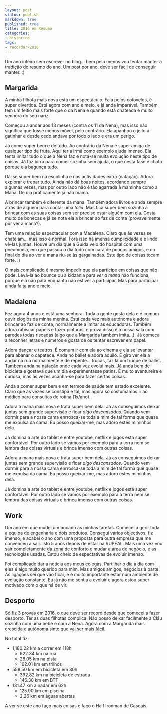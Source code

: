 ```yaml
---
layout: post
status: publish
markdown: true
published: true
title: 2016 em Resumo
categories:
- historico
tags:
- recordar-2016
---
```


Um ano inteiro sem escrever no blog... bem pelo menos vou tentar manter a tradição do
resumo do ano. Um post por ano, deve ser fácil de conseguir manter. :)

## Margarida

A minha filhota mais nova está um espectáculo. Fala pelos cotovelos, é super
divertida. Está agora com ano e meio, e já anda imparável. Também tem um feitio
mais forte que o da Nena e quando está chateada é muito senhora do seu nariz.

Começou a andar aos 13 meses (contra os 11 da Nena), mas isso não significa que fosse
menos móvel, pelo contrário. Ela apanhou o jeito a gatinhar e desde cedo andava
por todo o lado e era um perigo.

Já come super bem e de tudo. Ao contrário da Nena é super amiga de qualquer
tipo de fruta. Aqui ter a irmã como exemplo ajuda imenso. Ela tenta imitar
tudo o que a Nena faz e nota-se muita evolução neste tipo de coisas. Já faz
birra para comer sozinha sem ajuda, o que nesta fase é chato porque ela bagunça
tudo.

Dá-se super bem na escolinha e nas actividades extra (natação). Adora explorar
e trepar tudo. Ainda não dá boas noites, acordando sempre algumas vezes, mas
por outro lado não é tão agarrada à maminha como a Mana. De dia praticamente já
não mama.

A brincar também é diferente da mana. Também adora livros e anda sempre atrás
de alguém para contar uma *tólia*. Mas fica super bem sozinha a brincar com as
suas coisas sem ser preciso estar alguém com ela. Gosta muito de bonecas e já
se nota ela a brincar ao faz de conta (provavelmente por ver a mana?).

Tem uma relação espectacular com a Madalena. Claro que às vezes se chateiam...
mas isso é normal. Fora isso há imensa cumplicidade e é lindo vê-las juntas. Houve
um dia que a Guida veio do hospital com uma pneumonia, em que passou o dia todo
com cara de poucos amigos, e no final do dia ao ver a mana riu-se às gargalhadas.
Este tipo de coisas tocam forte. :)

O mais complicado é mesmo impedir que ela participe em coisas que não pode. Levá-la
ao bounce ou à kidzania para *ver a mana* não funciona, porque ela não pára enquanto
não estiver a participar. Mas para participar ainda falta ano e meio.

## Madalena

Fez agora 4 anos e está uma senhora. Toda a gente gosta dela e é comum ouvir
elogios da minha menina. Está cada vez mais autónoma e adora brincar ao faz de conta,
normalmente a imitar as educadoras. Também adora rabiscar papeis e fazer pinturas,
e prova disso é a nossa sala com paredes todas riscadas (algo que a Margarida também
imita...). Já começa a reconher letras e números e gosta de os tentar escrever em
papel.

Adora dançar e teatros. É comum ir com ela ao cinema e ela se levantar para abanar
o capatece. Anda no ballet e adora aquilo. É giro ver ela a andar na rua normalmente
e de repente... trucas, faz lá um truque de ballet. Também anda na natação onde
cada vez evolui mais. Já anda bem de bicicleta e gostava que um dia experimentasse
patins. É muito aventureira e curiosa, mas às vezes acanha-se para fazer certas coisas.

Anda a comer super bem e em termos de saúde tem estado excelente. Claro que às
vezes se constipa e tal, mas agora só costumamos ir ao médico para consultas
de rotina (1x/ano).

Adora a mana mais nova e trata super bem dela. Já as conseguimos deixar juntas
sem grande supervisão e ficar *algo descansados*. Quando vem dormir para a nossa
cama enrrosca-se toda a mim de tal forma que quase me expulsa da cama. Eu posso
queixar-me, mas adoro estes miminhos dela.

Já domina a arte do tablet e entre youtube, netflix e jogos está super confortável.
Por outro lado se vamos por exemplo para a terra nem se lembra das coisas virtuais
e brinca imenso com outras coisas.

Adora a mana mais nova e trata super bem dela. Já as conseguimos deixar juntas
sem grande supervisão e ficar *algo descansados*. Quando vem dormir para a nossa
cama enrrosca-se toda a mim de tal forma que quase me expulsa da cama. Eu posso
queixar-me, mas adoro estes miminhos dela.

Já domina a arte do tablet e entre youtube, netflix e jogos está super confortável.
Por outro lado se vamos por exemplo para a terra nem se lembra das coisas virtuais
e brinca imenso com outras coisas.

## Work

Um ano em que mudei um bocado as minhas tarefas. Comecei a gerir toda a equipa
de engenharia e dois produtos. Consegui vários objectivos, fiz imenso, e
acabei o ano com uma proposta para outra empresa que me convenceu a sair. Isto
5 anos depois de estar na RUPEAL. Mais uma vez vou sair completamente da
zona de conforto e mudar a área de negócio, e as tecnologias usadas. Estou
cheio de espectativas de evoluir imenso.

Foi complicado dar a noticia aos meus colegas. Partilhar o dia a dia com eles
é algo muito querido para mim. Mas amigos amigos, negócios à parte. As ligações
sei que vão ficar, e é muito importante estar num ambiente de evolução constante.
Eu já não me sentia a evoluir e agora estou super motivado com o que há de vir.

## Desporto

Só fiz 3 provas em 2016, o que deve ser record desde que comecei a fazer desporto.
Ter as duas filhotas complica. Não posso deixar facilmente a Cláu sozinha com uma
bebé e com a Nena. Agora com a Margarida mais crescida e autónoma sinto que vai
ser mais fácil.

No total fiz:

* 1,180.22 km a correr em 118h
  * 922.34 km na rua
  * 28.05 km na pista
  * 162.01 km em trilhos
* 558.50 km em bicicleta em 30h
  * 392.82 km na bicicleta de estrada
  * 146.30 km em BTT
* 131.47 km a nadar em 62h
  * 125.90 km em piscina
  * 2.26 km em águas abertas

A ver se este ano faço mais coisas e faço o Half Ironman de Cascais.
